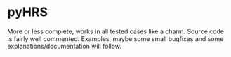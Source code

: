 pyHRS
=====
More or less complete, works in all tested cases like a charm. Source
code is fairly well commented. Examples, maybe some small bugfixes
and some explanations/documentation will follow.
